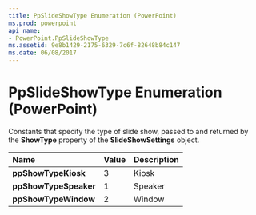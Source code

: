 ```yaml
---
title: PpSlideShowType Enumeration (PowerPoint)
ms.prod: powerpoint
api_name:
- PowerPoint.PpSlideShowType
ms.assetid: 9e8b1429-2175-6329-7c6f-82648b84c147
ms.date: 06/08/2017
---
```



# PpSlideShowType Enumeration (PowerPoint)

Constants that specify the type of slide show, passed to and returned by the **ShowType** property of the **SlideShowSettings** object.



|**Name**|**Value**|**Description**|
|:-----|:-----|:-----|
|**ppShowTypeKiosk**|3|Kiosk|
|**ppShowTypeSpeaker**|1|Speaker|
|**ppShowTypeWindow**|2|Window|

